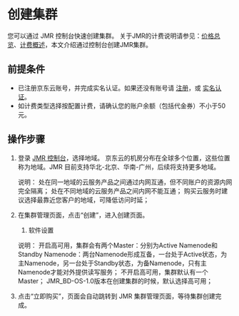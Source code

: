 # 创建集群

您可以通过 JMR 控制台快速创建集群。
关于JMR的计费说明请参见：[价格总览](../Pricing/Price-Overview.md)、[计费概述](../Pricing/Billing-Overview.md)，本文介绍通过控制台创建JMR集群。

## 前提条件
- 已注册京东云账号，并完成实名认证。如果还没有账号请 [注册](https://accounts.jdcloud.com/p/regPage?source=jdcloud&ReturnUrl=%2f%2fuc.jdcloud.com%2fpassport%2fcomplete%3freturnUrl%3dhttp%3A%2F%2Fuc.jdcloud.com%2Fredirect%2FloginRouter%3FreturnUrl%3Dhttps%253A%252F%252Fwww.jdcloud.com%252Fhelp%252Fdetail%252F734%252FisCatalog%252F1)，或 [实名认证](https://uc.jdcloud.com/account/certify)。
- 如计费类型选择按配置计费，请确认您的账户余额（包括代金券）不小于50元。

## 操作步骤
1. 登录 [JMR 控制台](https://xdata.jdcloud.com/rmgr/resources/res-manage/custom-resources.html#/)，选择地域。
     京东云的机房分布在全球多个位置，这些位置称为地域。JMR 目前支持华北-北京、华南-广州，后续将支持更多地域。
     
     说明：
         处在同一地域的云服务产品之间通过内网互通，但不同账户的资源内网完全隔离；
	 处在不同地域的云服务产品之间内网不能互通；
	 购买云服务时建议选择最靠近您客户的地域，可降低访问时延；
2. 在集群管理页面，点击“创建”，进入创建页面。

	1. 软件设置
	        
	说明：
	    开启高可用，集群会有两个Master：分别为Active Namenode和Standby Namenode：两台Namenode形成互备，一台处于Active状态，为主Namenode，另一台处于Standby状态，为备Namenode，只有主Namenode才能对外提供读写服务；
	    不开启高可用，集群默认有一个Master；
	    JMR_BD-OS-1.0版本在创建集群的时候，默认选择高可用；
	
3. 点击“立即购买”，页面会自动跳转到 JMR 集群管理页面，等待集群创建完成。

